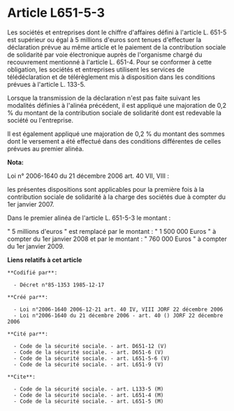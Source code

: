 # Article L651-5-3

Les sociétés et entreprises dont le chiffre d'affaires défini à l'article L. 651-5 est supérieur ou égal à 5 millions d'euros
sont tenues d'effectuer la déclaration prévue au même article et le paiement de la contribution sociale de solidarité par
voie électronique auprès de l'organisme chargé du recouvrement mentionné à l'article L. 651-4. Pour se conformer à cette
obligation, les sociétés et entreprises utilisent les services de télédéclaration et de télérèglement mis à disposition dans
les conditions prévues à l'article L. 133-5.

Lorsque la transmission de la déclaration n'est pas faite suivant les modalités définies à l'alinéa précédent, il est
appliqué une majoration de 0,2 % du montant de la contribution sociale de solidarité dont est redevable la société ou
l'entreprise.

Il est également appliqué une majoration de 0,2 % du montant des sommes dont le versement a été effectué dans des conditions
différentes de celles prévues au premier alinéa.

**Nota:**

Loi n° 2006-1640 du 21 décembre 2006 art. 40 VII, VIII : 

les présentes dispositions sont applicables pour la première fois à la contribution sociale de solidarité à la charge des
sociétés due à compter du 1er janvier 2007. 

Dans le premier alinéa de l'article L. 651-5-3 le montant : 

" 5 millions d'euros " est remplacé par le montant : " 1 500 000 Euros " à compter du 1er janvier 2008 et par le montant : "
760 000 Euros " à compter du 1er janvier 2009.

**Liens relatifs à cet article**

	**Codifié par**:

	  - Décret n°85-1353 1985-12-17

	**Créé par**:

	  - Loi n°2006-1640 2006-12-21 art. 40 IV, VIII JORF 22 décembre 2006
	  - Loi n°2006-1640 du 21 décembre 2006 - art. 40 () JORF 22 décembre 2006

	**Cité par**:

	  - Code de la sécurité sociale. - art. D651-12 (V)
	  - Code de la sécurité sociale. - art. D651-6 (V)
	  - Code de la sécurité sociale. - art. L651-5-6 (V)
	  - Code de la sécurité sociale. - art. L651-9 (V)

	**Cite**:

	  - Code de la sécurité sociale. - art. L133-5 (M)
	  - Code de la sécurité sociale. - art. L651-4 (M)
	  - Code de la sécurité sociale. - art. L651-5 (M)
